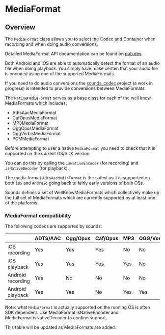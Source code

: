 # MediaFormat

## Overview

The `MediaFormat` class allows you to select the Codec and Container when recording and when doing audio conversions.

Detailed MediaFormat API documentation can be found on [pub.dev](https://pub.dev/documentation/sounds/latest/sounds/sounds-library.html).

Both Android and iOS are able to automatically detect the format of an audio file when doing playback. You simply have make certain that your audio file is encoded using one of the supported MediaFormats.

If you need to do audio conversions the [sounds\_codec](https://github.com/bsutton/sounds_codec) project \(a work in progress\) is intended to provide conversions between MediaFormats.

The `NativeMediaFormat` serves as a base class for each of the well know MediaFormats which includes:

* AdtsAacMediaFormat
* CafOpusMediaFormat
* MP3MediaFormat
* OggOpusMediaFormat
* OggVorbisMediaFormat
* PCMMediaFormat

Before attempting to user a native `MediaFormat` you need to check that it is supported on the current OS/SDK version.

You can do this by calling the `isNativeEncoder` \(for recording\) and `isNativeDecoder` \(for playback\).

The media format `AdtsAacMediaFormat` is the safest as it is supported on both `iOS` and `Android` going back to fairly early versions of both OSs.

Sounds defines a set of WellKnowMediaFormats which collectively make up the full set of MediaFormats which are currently supported by at least one of the platforms.

### MediaFormat compatibility

The following codecs are supported by sounds:

|  | ADTS/AAC | Ogg/Opus | Caf/Opus | MP3 | OGG/Vorbis | PCM |
| :--- | :--- | :--- | :--- | :--- | :--- | :--- |
| iOS recording | Yes | Yes | Yes | No | No | Yes |
| iOS playback | Yes | Yes | Yes | Yes | No | Yes |
| Android recording | Yes | No | No | No | No | No |
| Android playback | Yes | Yes | No | Yes | Yes | Yes |

Note: what `MediaFormat` is actually supported on the running OS is often SDK dependent. Use MediaFormat.isNativeEncoder and MediaFormat.isNativeDecoder to confirm support.

This table will be updated as MediaFormats are added.



